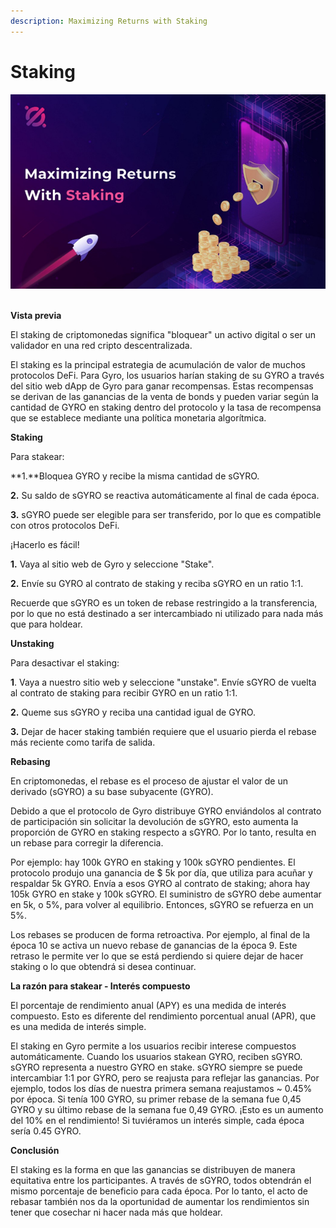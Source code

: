 ```yaml
---
description: Maximizing Returns with Staking
---
```


# Staking

![](<../.gitbook/assets/image (19).png>)

\
**Vista previa**

El staking de criptomonedas significa "bloquear" un activo digital o ser un validador en una red cripto descentralizada.&#x20;

El staking es la principal estrategia de acumulación de valor de muchos protocolos DeFi. Para Gyro, los usuarios harían staking de su GYRO a través del sitio web dApp de Gyro para ganar recompensas. Estas recompensas se derivan de las ganancias de la venta de bonds y pueden variar según la cantidad de GYRO en staking dentro del protocolo y la tasa de recompensa que se establece mediante una política monetaria algorítmica.

**Staking**

Para stakear:

**1.**Bloquea GYRO y recibe la misma cantidad de sGYRO.

**2.** Su saldo de sGYRO  se reactiva automáticamente al final de cada época.

**3.** sGYRO puede ser elegible para ser transferido, por lo que es compatible con otros protocolos DeFi.

¡Hacerlo es fácil!

**1.** Vaya al sitio web de Gyro y seleccione "Stake".

**2.** Envíe su GYRO al contrato de staking y reciba sGYRO en un ratio 1:1.

Recuerde que sGYRO es un token de rebase restringido a la transferencia, por lo que no está destinado a ser intercambiado ni utilizado para nada más que para holdear.

**Unstaking**

Para desactivar el staking:

**1**. Vaya a nuestro sitio web y seleccione "unstake". Envíe sGYRO de vuelta al contrato de staking para recibir GYRO en un ratio 1:1.

**2.** Queme sus sGYRO y reciba una cantidad igual de GYRO.

**3.** Dejar de hacer staking también requiere que el usuario pierda el rebase más reciente como tarifa de salida.

**Rebasing**

En criptomonedas, el rebase es el proceso de ajustar el valor de un derivado (sGYRO) a su base subyacente (GYRO).

Debido a que el protocolo de Gyro distribuye GYRO enviándolos al contrato de participación sin solicitar la devolución de sGYRO, esto aumenta la proporción de GYRO en staking respecto a sGYRO. Por lo tanto, resulta en un rebase para corregir la diferencia.

Por ejemplo: hay 100k GYRO en staking y 100k sGYRO pendientes. El protocolo produjo una ganancia de $ 5k por día, que utiliza para acuñar y respaldar 5k GYRO. Envía a esos GYRO al contrato de staking; ahora hay 105k GYRO en stake y 100k sGYRO. El suministro de sGYRO debe aumentar en 5k, o 5%, para volver al equilibrio. Entonces, sGYRO se refuerza en un 5%.

Los rebases se producen de forma retroactiva. Por ejemplo, al final de la época 10 se activa un nuevo rebase de ganancias de la época 9. Este retraso le permite ver lo que se está perdiendo si quiere dejar de hacer staking o lo que obtendrá si desea continuar.

**La razón para stakear - Interés compuesto**

El porcentaje de rendimiento anual (APY) es una medida de interés compuesto. Esto es diferente del rendimiento porcentual anual (APR), que es una medida de interés simple.

El staking en Gyro permite a los usuarios recibir interese compuestos automáticamente. Cuando los usuarios stakean GYRO, reciben sGYRO. sGYRO representa a nuestro GYRO en stake. sGYRO siempre se puede intercambiar 1:1 por GYRO, pero se reajusta para reflejar las ganancias. Por ejemplo, todos los días de nuestra primera semana reajustamos \~ 0.45% por época. Si tenía 100 GYRO, su primer rebase de la semana fue 0,45 GYRO y su último rebase de la semana fue 0,49 GYRO. ¡Esto es un aumento del 10% en el rendimiento! Si tuviéramos un interés simple, cada época sería 0.45 GYRO.

**Conclusión**

El staking es la forma en que las ganancias se distribuyen de manera equitativa entre los participantes. A través de sGYRO, todos obtendrán el mismo porcentaje de beneficio para cada época. Por lo tanto, el acto de rebasar también nos da la oportunidad de aumentar los rendimientos sin tener que cosechar ni hacer nada más que holdear.
